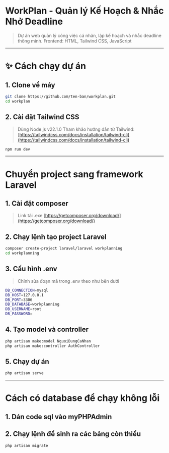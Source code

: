 # WorkPlan - Quản lý Kế Hoạch & Nhắc Nhở Deadline

> Dự án web quản lý công việc cá nhân, lập kế hoạch và nhắc deadline thông minh.
> Frontend: HTML, Tailwind CSS, JavaScript

---

# ✨ Cách chạy dự án

## 1. Clone về máy

```bash
git clone https://github.com/ten-ban/workplan.git
cd workplan
```

## 2. Cài đặt Tailwind CSS

> Dùng Node.js v22.1.0
> Tham khảo hướng dẫn từ Tailwind: [https://tailwindcss.com/docs/installation/tailwind-cli](https://tailwindcss.com/docs/installation/tailwind-cli)

```bash
npm run dev
```

---

# Chuyển project sang framework Laravel

## 1. Cài đặt composer

> Link tải .exe [https://getcomposer.org/download/](https://getcomposer.org/download/)

## 2. Chạy lệnh tạo project Laravel

```bash
composer create-project laravel/laravel workplanning
cd workplanning
```

## 3. Cấu hình .env

> Chỉnh sửa đoạn mã trong .env theo như bên dưới

```bash
DB_CONNECTION=mysql
DB_HOST=127.0.0.1
DB_PORT=3306
DB_DATABASE=workplanning
DB_USERNAME=root
DB_PASSWORD=
```

## 4. Tạo model và controller

```bash
php artisan make:model NguoiDungCaNhan
php artisan make:controller AuthController
```

## 5. Chạy dự án

```bash
php artisan serve
```

---

# Cách có database để chạy không lỗi

## 1. Dán code sql vào myPHPAdmin

## 2. Chạy lệnh để sinh ra các bảng còn thiếu

```bash
php artisan migrate
```
